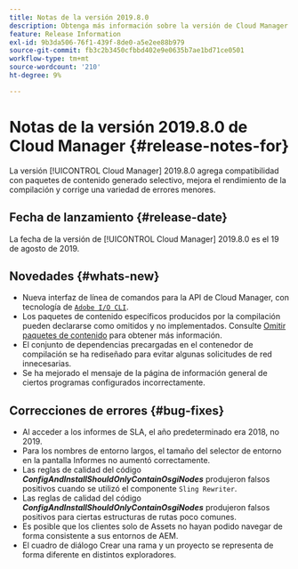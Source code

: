 ```yaml
---
title: Notas de la versión 2019.8.0
description: Obtenga más información sobre la versión de Cloud Manager 2019.8.0.
feature: Release Information
exl-id: 9b3da506-76f1-439f-8de0-a5e2ee88b979
source-git-commit: fb3c2b3450cfbbd402e9e0635b7ae1bd71ce0501
workflow-type: tm+mt
source-wordcount: '210'
ht-degree: 9%

---
```


# Notas de la versión 2019.8.0 de Cloud Manager {#release-notes-for}

La versión [!UICONTROL Cloud Manager] 2019.8.0 agrega compatibilidad con paquetes de contenido generado selectivo, mejora el rendimiento de la compilación y corrige una variedad de errores menores.

## Fecha de lanzamiento {#release-date}

La fecha de la versión de [!UICONTROL Cloud Manager] 2019.8.0 es el 19 de agosto de 2019.

## Novedades {#whats-new}

* Nueva interfaz de línea de comandos para la API de Cloud Manager, con tecnología de [`Adobe I/O CLI`](https://github.com/adobe/aio-cli-plugin-cloudmanager).
* Los paquetes de contenido específicos producidos por la compilación pueden declararse como omitidos y no implementados. Consulte [Omitir paquetes de contenido](/help/getting-started/project-setup.md#skipping-content-packages) para obtener más información.
* El conjunto de dependencias precargadas en el contenedor de compilación se ha rediseñado para evitar algunas solicitudes de red innecesarias.
* Se ha mejorado el mensaje de la página de información general de ciertos programas configurados incorrectamente.

## Correcciones de errores {#bug-fixes}

* Al acceder a los informes de SLA, el año predeterminado era 2018, no 2019.
* Para los nombres de entorno largos, el tamaño del selector de entorno en la pantalla Informes no aumentó correctamente.
* Las reglas de calidad del código ***ConfigAndInstallShouldOnlyContainOsgiNodes*** produjeron falsos positivos cuando se utilizó el componente `Sling Rewriter`.
* Las reglas de calidad del código ***ConfigAndInstallShouldOnlyContainOsgiNodes*** produjeron falsos positivos para ciertas estructuras de rutas poco comunes.
* Es posible que los clientes solo de Assets no hayan podido navegar de forma consistente a sus entornos de AEM.
* El cuadro de diálogo Crear una rama y un proyecto se representa de forma diferente en distintos exploradores.
